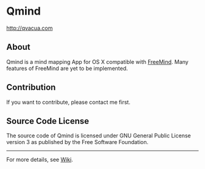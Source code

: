 # Qmind

<http://qvacua.com>

## About
Qmind is a mind mapping App for OS X compatible with [FreeMind][]. Many features of FreeMind are yet to be implemented.

## Contribution
If you want to contribute, please contact me first.

## Source Code License
The source code of Qmind is licensed under GNU General Public License version 3 as published by the Free Software Foundation.

- - -

For more details, see [Wiki][].

[Wiki]: https://github.com/qvacua/qmind/wiki
[FreeMind]: http://freemind.sf.net
